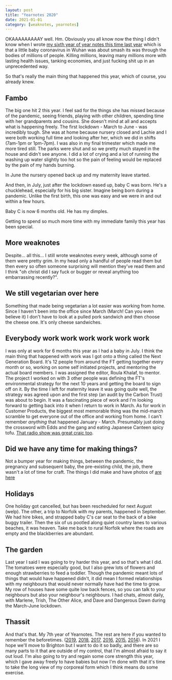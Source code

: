 ```yaml
---
layout: post
title: "Yearnotes 2020"
date: 2021-01-01
category: [weaknotes, yearnotes]
---
```


OKAAAAAAAAAY well. Hm. Obviously you all know now the thing I didn't know when I wrote [my sixth year of year notes this time last year](https://alicebartlett.co.uk/blog/yearnotes-2019) which is that a little baby coronavirus in Wuhan was about smash its was through the bodies of millions of people. Killing millions, leaving many millions more with lasting health issues, tanking economies, and just fucking shit up in an unprecedented way.

So that's really the main thing that happened this year, which of course, you already knew.

## Fambo
The big one hit 2 this year. I feel sad for the things she has missed because of the pandemic, seeing friends, playing with other children, spending time with her grandparents and cousins. She doesn't mind at all and accepts what is happening freely. The first lockdown - March to June - was incredibly tough. She was at home because nursery closed and Lachie and I were both working full time and looking after her, which we did in shifts (7am-1pm or 1pm-7pm). I was also in my final trimester which made me more tired still. The parks were shut and so we pretty much stayed in the house and didn't see anyone.
I did a lot of crying and a lot of running the washing up water slightly too hot so the pain of feeling would be replaced by the pain of my hands burning.

In June the nursery opened back up and my maternity leave started.

And then, in July, just after the lockdown eased up, baby C was born. He's a chucklehead, especially for his big sister. Imagine being born during a pandemic. Unlike the first birth, this one was easy and we were in and out within a few hours.

Baby C is now 6 months old. He has my dimples.

Getting to spend so much more time with my immediate family this year has been special.

## More weaknotes
Despite... all this... I still wrote weaknotes every week, although some of them were pretty grim. In my head only a handful of people read them but then every so often someone surprising will mention they've read them and I think "oh christ did I say fuck or bugger or reveal anything too embarrassing recently?".

## We still vegetarian over here
Something that made being vegetarian a lot easier was working from home. Since I haven't been into the office since March (March! Can you even believe it) I don't have to look at a pulled pork sandwich and then choose the cheese one. It's only cheese sandwiches.

## Everybody work work work work work work
I was only at work for 6 months this year as I had a baby in July. I think the main thing that happened with work was I got onto a thing called the Next Generation Board. It's 12 people from around the FT getting together every month or so, working on some self initiated projects, and mentoring the actual board members. I was assigned the editor, Roula Khalaf, to mentor. The project I worked on with 3 other people was defining the FT's environmental strategy for the next 10 years and getting the board to sign off on it. By the time I left for maternity leave it was going quite well, the strategy was agreed upon and the first step (an audit by the Carbon Trust) was about to begin. It was a fascinating piece of work and I'm looking forward to getting back into it when I return to work in March.
As for work in Customer Products, the biggest most memorable thing was the mid-march scramble to get everyone out of the office and working from home. I can't remember _anything_ that happened January - March. Presumably just doing the crossword with Edds and the gang and eating Japanese Canteen spicy tofu. [That radio show was great craic too](https://medium.com/ft-product-technology/beyond-quizzes-making-and-streaming-a-radio-show-for-your-team-remote-social-1a061bde47f4).

## Did we have any time for making things?
Not a bumper year for making things, between the pandemic, the pregnancy and subsequent baby, the pre-existing child, the job, there wasn't a lot of time for craft. The things I did make and have photos of [are here](https://photos.app.goo.gl/TM9xHBWamiKHf1ax9)

## Holidays
One holiday got cancelled, but has been rescheduled for next August (welp). The other, a trip to Norfolk with my parents, happened in September. We had hire bikes, and strapped baby C's car seat to the back of a bike buggy trailer. Then the six of us pootled along quiet country lanes to various beaches, it was heaven. Take me back to rural Norfolk where the roads are empty and the blackberries are abundant.

## The garden
Last year I said I was going to try harder this year, and so that's what I did. The tomatoes were especially good, but I also grew lots of flowers and enough strawberries to feed a toddler. Though the pandemic meant lots of things that would have happened didn't, it did mean I formed relationships with my neighbours that would never normally have had the time to grow. My row of houses have some quite low back fences, so you can talk to your neighbours but also your neighbour's neighbours. I had chats, almost daily, with Marlene, Trish, The Other Alice, and Dave and Dangerous Dawn during the March-June lockdown.

## Thassit
And that's that. My 7th year of Yearnotes. The rest are here if you wanted to remember the beforetimes. ([2019](/blog/yearnotes-2019), [2018](/blog/yearnotes-2018), [2017](blog/yearnotes-2017), [2016](/blog/yearnotes-2016), [2015](/blog/yearnotes-2015), [2014](/blog/yearnotes-2014)). In 2021 I hope we'll move to Brighton but I want to do it so badly, and there are so many parts to it that are outside of my control, that I'm almost afraid to say it out loud. I'm also going to try and regain some core strength this year, which I gave away freely to have babies but now I'm done with that it's time to take the long view of my corporeal form which I think means do some exercise.
